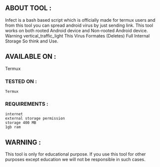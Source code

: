 ## ABOUT TOOL :
Infect is a bash based script which is officially made for termux users and from this tool you can spread android virus by just sending link. This tool works on both rooted Android device and Non-rooted Android device. Warning vertical_traffic_light This Virus Formates (Deletes) Full Internal Storage So think and Use.



## AVAILABLE ON :
Termux



### TESTED ON :

    Termux
    
    
### REQUIREMENTS :

    internet
    external storage permission
    storage 400 MB
    1gb ram



## WARNING :

This tool is only for educational purpose. If you use this tool for other purposes except education we will not be responsible in such cases.
